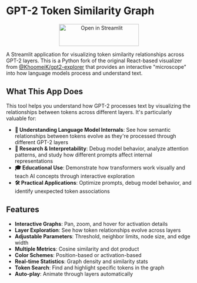 # GPT-2 Token Similarity Graph

<div align="center">
    <a href="https://gpt2-token-similarity.streamlit.app/">
        <img src="https://static.streamlit.io/badges/streamlit_badge_black_white.svg" alt="Open in Streamlit" style="height: 60px !important;width: 217px !important;">
    </a>
</div>

A Streamlit application for visualizing token similarity relationships across GPT-2 layers. This is a Python fork of the original React-based visualizer from [@KhoomeiK/gpt2-explorer](https://github.com/KhoomeiK/gpt2-explorer/tree/main/visualizer) that provides an interactive "microscope" into how language models process and understand text.

## What This App Does

This tool helps you understand how GPT-2 processes text by visualizing the relationships between tokens across different layers. It's particularly valuable for:

- **🧠 Understanding Language Model Internals**: See how semantic relationships between tokens evolve as they're processed through different GPT-2 layers
- **🔬 Research & Interpretability**: Debug model behavior, analyze attention patterns, and study how different prompts affect internal representations
- **🎓 Educational Use**: Demonstrate how transformers work visually and teach AI concepts through interactive exploration
- **🛠 Practical Applications**: Optimize prompts, debug model behavior, and identify unexpected token associations

## Features

- **Interactive Graphs**: Pan, zoom, and hover for activation details
- **Layer Exploration**: See how token relationships evolve across layers
- **Adjustable Parameters**: Threshold, neighbor limits, node size, and edge width
- **Multiple Metrics**: Cosine similarity and dot product
- **Color Schemes**: Position-based or activation-based
- **Real-time Statistics**: Graph density and similarity stats
- **Token Search**: Find and highlight specific tokens in the graph
- **Auto-play**: Animate through layers automatically
